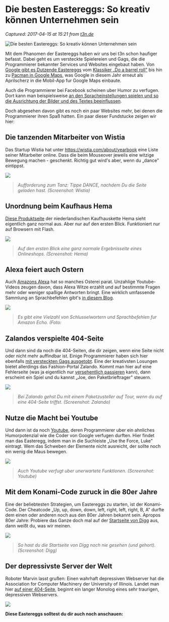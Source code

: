 # Die besten Eastereggs: So kreativ können Unternehmen sein

_Captured: 2017-04-15 at 15:21 from [t3n.de](http://t3n.de/news/eastereggs-easter-eggs-hidden-tricks-814783/)_

![    Die besten Eastereggs: So kreativ können Unternehmen sein
](http://img.t3n.sc/news/wp-content/uploads/2013/07/google_eastereggs.jpg?auto=compress%2Cformat&fit=crop&fm=jpg&h=347&ixlib=php-1.1.0&q=65&w=620&s=48ab8ad4d64b6b0b00c6602a4714cbfb)

Mit dem Phanomen der Eastereggs haben wir uns bei t3n schon haufiger befasst. Dabei geht es um versteckte Spielereien und Gags, die die Programmierer bekannter Services und Websites eingebaut haben. Von [Google gibt es Dutzende Eastereggs](http://t3n.de/tag/google-easteregg) vom [Klassiker „Do a barrel roll"](http://t3n.de/news/google-eastereggs-barrel-roll-andere-versteckte-340393/) bis hin zu [Pacman in Google Maps](http://t3n.de/news/pacman-google-maps-603390/), was Google in diesem Jahr erneut als Aprilscherz in die Mobil-App fur Google Maps einbaute.

Auch die Programmierer bei Facebook scheinen uber Humor zu verfugen. Dort kann man beispielsweise [an den Spracheinstellungen spielen und so die Ausrichtung der Bilder und des Textes beeinflussen](http://t3n.de/news/facebook-besten-eastereggs-403137/).

Doch abgesehen davon gibt es noch ein paar Websites mehr, bei denen die Programmierer ihren Spaß hatten. Ein paar dieser Fundstucke zeigen wir hier:

## Die tanzenden Mitarbeiter von Wistia

Das Startup Wistia hat unter <https://wistia.com/about/yearbook> eine Liste seiner Mitarbeiter online. Dass die beim Mouseover jeweils eine witzige Bewegung machen - geschenkt. Richtig gut wird's aber, wenn du „dance" eintippst.

![](http://t3n.de/news/wp-content/uploads/2017/04/eastereggs-wistia-266x226.jpg)

> _Aufforderung zum Tanz: Tippe DANCE, nachdem Du die Seite geladen hast. (Screenshot: Wistia)_

## Unordnung beim Kaufhaus Hema

[Diese Produktseite](http://producten.hema.nl/) der niederlandischen Kaufhauskette Hema sieht eigentlich ganz normal aus. Aber nur auf den ersten Blick. Funktioniert nur auf Browsern mit Flash.

![](http://t3n.de/news/wp-content/uploads/2017/04/eastereggs-hema-266x177.jpg)

> _Auf den ersten Blick eine ganz normale Ergebnisseite eines Onlineshops. (Screenshot: Hema)_

## Alexa feiert auch Ostern

Auch [Amazons Alexa](http://t3n.de/news/amazon-echo-alexa-sprachbefehle-796631/) hat so manches Osterei parat. Unzahlige Youtube-Videos zeugen davon, dass Alexa Witze erzahlt und auf bestimmte Fragen mehr oder weniger spaßige Antworten bringt. Eine wirklich umfassende Sammlung an Sprachbefehlen gibt's [in diesem Blog](http://www.susay.de/alexa-easter-eggs/).

![](http://t3n.de/news/wp-content/uploads/2017/02/amazon-echo-alexa-266x150.jpg)

> _Es gibt eine Vielzahl von Schlusselwortern und Sprachbefehlen fur Amazon Echo. (Foto:_

## Zalandos verspielte 404-Seite

Und dann sind da noch die 404-Seiten, die dir zeigen, wenn eine Seite nicht oder nicht mehr auffindbar ist. Einige Programmierer haben sich hier ebenfalls [mit versteckten Gags ausgetobt](http://t3n.de/news/404-error-in-kreativ-333407/). Eine der kreativsten Losungen bietet allerdings das Fashion-Portal Zalando. Kommt man hier auf eine Fehlerseite (was ja eigentlich nur [versehentlich passieren](https://www.zalando.de/404) kann), dann erscheint ein Spiel und du kannst „Joe, den Paketbrieftrager" steuern.

![](http://t3n.de/news/wp-content/uploads/2017/04/eastereggs-zalando-266x239.jpg)

> _Bei Zalando gehst Du mit einem Paketzusteller auf Tour, wenn du auf eine 404-Seite triffst. (Screenshot: Zalando)_

## Nutze die Macht bei Youtube

Und dann ist da noch [Youtube](http://t3n.de/tag/youtube), deren Programmierer uber ein ahnliches Humorpotenzial wie die Coder von Google verfugen durften. Hier findet man das Easteregg, indem man in die Suchleiste „Use the Force, Luke" eintragt. Wem das Schweben der Elemente nicht ausreicht, der sollte noch ein wenig die Maus bewegen.

![](http://t3n.de/news/wp-content/uploads/2017/04/eastereggs-youtube-266x138.jpg)

> _Auch Youtube verfugt uber unerwartete Funktionen. (Screenshot: Youtube)_

## Mit dem Konami-Code zuruck in die 80er Jahre

Eine der beliebtesten Strategien, um Eastereggs zu starten, ist der Konami-Code. Der Cheatcode „Up, up, down, down, left, right, left, right, B, A" durfte dem einen oder anderen noch aus den 80er Jahren bekannt sein. Apropos 80er Jahre: Probiere das Ganze doch mal auf der [Startseite von Digg](http://digg.com/) aus, dann weißt du, was wir meinen.

![](http://t3n.de/news/wp-content/uploads/2017/04/eastereggs-digg-266x186.jpg)

> _So hast du die Startseite von Digg noch nie gesehen (und gehort). (Screenshot: Digg)_

## Der depressivste Server der Welt

Roboter Marvin lasst grußen: Einen wahrhaft depressiven Webserver hat die Association for Computer Machinery der University of Illinois. Landet man hier [auf einer 404-Seite](http://www-s.acm.illinois.edu/sigarch/projects/sensornode/), beginnt ein langer Monolog eines sehr traurigen, depressiven Webservers.

![](http://t3n.de/news/wp-content/uploads/2017/04/eastereggs-illinois-266x141.jpg)

**Diese Eastereggs solltest du dir auch noch anschauen:**
